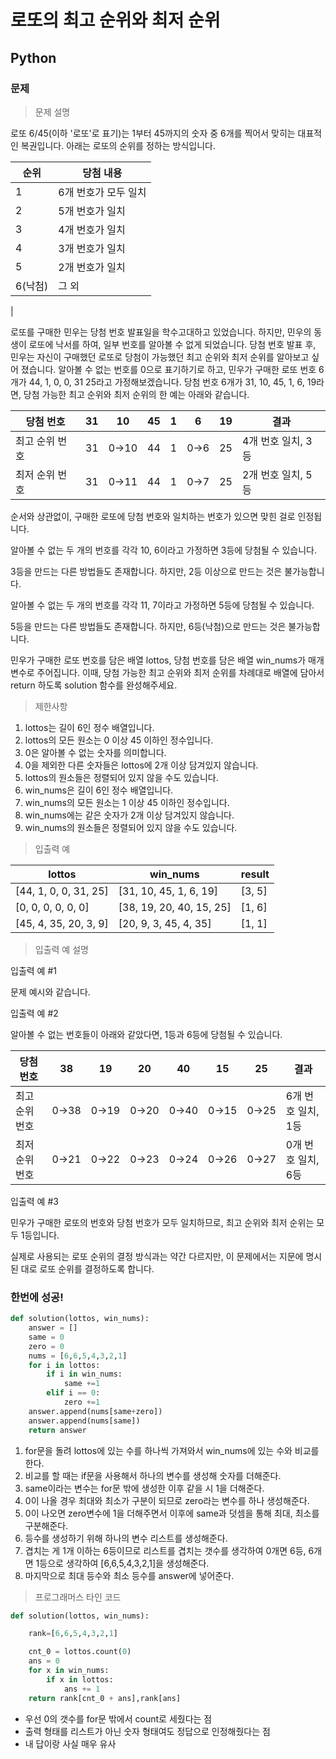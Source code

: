 # 로또의 최고 순위와 최저 순위
## Python
### 문제

> 문제 설명

로또 6/45(이하 '로또'로 표기)는 1부터 45까지의 숫자 중 6개를 찍어서 맞히는 대표적인 복권입니다. 아래는 로또의 순위를 정하는 방식입니다. 

|순위|	당첨 내용
|---|----------|
|1|	6개 번호가 모두 일치
|2|	5개 번호가 일치
|3|	4개 번호가 일치
|4|	3개 번호가 일치
|5|	2개 번호가 일치
|6(낙첨)|	그 외
|


로또를 구매한 민우는 당첨 번호 발표일을 학수고대하고 있었습니다. 하지만, 민우의 동생이 로또에 낙서를 하여, 일부 번호를 알아볼 수 없게 되었습니다. 당첨 번호 발표 후, 민우는 자신이 구매했던 로또로 당첨이 가능했던 최고 순위와 최저 순위를 알아보고 싶어 졌습니다.
알아볼 수 없는 번호를 0으로 표기하기로 하고, 민우가 구매한 로또 번호 6개가 44, 1, 0, 0, 31 25라고 가정해보겠습니다. 당첨 번호 6개가 31, 10, 45, 1, 6, 19라면, 당첨 가능한 최고 순위와 최저 순위의 한 예는 아래와 같습니다.

|당첨 번호|	31|	10|	45|	1|	6|	19|	결과
|--------|---|---|---|---|---|---|---
|최고 순위 번호|	31|	0→10	|44	|1	|0→6|	25	|4개 번호 일치, 3등
|최저 순위 번호	|31|	0→11|	44|	1|	0→7|	25	|2개 번호 일치, 5등

순서와 상관없이, 구매한 로또에 당첨 번호와 일치하는 번호가 있으면 맞힌 걸로 인정됩니다.

알아볼 수 없는 두 개의 번호를 각각 10, 6이라고 가정하면 3등에 당첨될 수 있습니다.

3등을 만드는 다른 방법들도 존재합니다. 하지만, 2등 이상으로 만드는 것은 불가능합니다.

알아볼 수 없는 두 개의 번호를 각각 11, 7이라고 가정하면 5등에 당첨될 수 있습니다.

5등을 만드는 다른 방법들도 존재합니다. 하지만, 6등(낙첨)으로 만드는 것은 불가능합니다.

민우가 구매한 로또 번호를 담은 배열 lottos, 당첨 번호를 담은 배열 win_nums가 매개변수로 주어집니다. 이때, 당첨 가능한 최고 순위와 최저 순위를 차례대로 배열에 담아서 return 하도록 solution 함수를 완성해주세요.

> 제한사항
1. lottos는 길이 6인 정수 배열입니다.
2. lottos의 모든 원소는 0 이상 45 이하인 정수입니다.
3. 0은 알아볼 수 없는 숫자를 의미합니다.
4. 0을 제외한 다른 숫자들은 lottos에 2개 이상 담겨있지 않습니다.
5. lottos의 원소들은 정렬되어 있지 않을 수도 있습니다.
6. win_nums은 길이 6인 정수 배열입니다.
7. win_nums의 모든 원소는 1 이상 45 이하인 정수입니다.
8. win_nums에는 같은 숫자가 2개 이상 담겨있지 않습니다.
9. win_nums의 원소들은 정렬되어 있지 않을 수도 있습니다.

> 입출력 예

|lottos|	win_nums|	result
|--------|----------|---------|
|[44, 1, 0, 0, 31, 25]	|[31, 10, 45, 1, 6, 19]	|[3, 5]
|[0, 0, 0, 0, 0, 0]	|[38, 19, 20, 40, 15, 25]	|[1, 6]
|[45, 4, 35, 20, 3, 9]	|[20, 9, 3, 45, 4, 35]	|[1, 1]

> 입출력 예 설명

입출력 예 #1

문제 예시와 같습니다.

입출력 예 #2

알아볼 수 없는 번호들이 아래와 같았다면, 1등과 6등에 당첨될 수 있습니다.

|당첨 번호	|38	|19	|20	|40	|15	|25|	결과
|---------|---|---|---|---|---|---|----|
|최고 순위 번호|	0→38|	0→19|	0→20|	0→40|	0→15|	0→25|  	6개 번호 일치, 1등
|최저 순위 번호|	0→21|	0→22|	0→23|	0→24|	0→26|	0→27|	0개 번호 일치, 6등

입출력 예 #3

민우가 구매한 로또의 번호와 당첨 번호가 모두 일치하므로, 최고 순위와 최저 순위는 모두 1등입니다.

실제로 사용되는 로또 순위의 결정 방식과는 약간 다르지만, 이 문제에서는 지문에 명시된 대로 로또 순위를 결정하도록 합니다.

### 한번에 성공!
```python
def solution(lottos, win_nums):
    answer = []
    same = 0
    zero = 0
    nums = [6,6,5,4,3,2,1]
    for i in lottos:
        if i in win_nums:
            same +=1
        elif i == 0:
            zero +=1
    answer.append(nums[same+zero])
    answer.append(nums[same])
    return answer
```
1. for문을 돌려 lottos에 있는 수를 하나씩 가져와서 win_nums에 있는 수와 비교를 한다.
2. 비교를 할 때는 if문을 사용해서 하나의 변수를 생성해 숫자를 더해준다.
3. same이라는 변수는 for문 밖에 생성한 이후 같을 시 1을 더해준다.
4. 0이 나올 경우 최대와 최소가 구분이 되므로 zero라는 변수를 하나 생성해준다.
5. 0이 나오면 zero변수에 1을 더해주면서 이후에 same과 덧셈을 통해 최대, 최소를 구분해준다.
6. 등수를 생성하기 위해 하나의 변수 리스트를 생성해준다.
7. 겹치는 게 1개 이하는 6등이므로 리스트를 겹치는 갯수를 생각하여 0개면 6등, 6개면 1등으로 생각하여 [6,6,5,4,3,2,1]을 생성해준다.
8. 마지막으로 최대 등수와 최소 등수를 answer에 넣어준다.

> 프로그래머스 타인 코드
```python
def solution(lottos, win_nums):

    rank=[6,6,5,4,3,2,1]

    cnt_0 = lottos.count(0)
    ans = 0
    for x in win_nums:
        if x in lottos:
            ans += 1
    return rank[cnt_0 + ans],rank[ans]
```
- 우선 0의 갯수를 for문 밖에서 count로 세줬다는 점
- 출력 형태를 리스트가 아닌 숫자 형태여도 정답으로 인정해줬다는 점
- 내 답이랑 사실 매우 유사